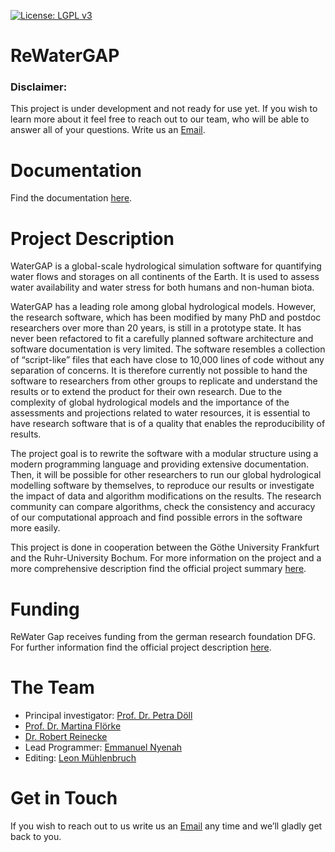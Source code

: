 [![License: LGPL v3](https://img.shields.io/badge/License-LGPL_v3-blue.svg)](https://www.gnu.org/licenses/lgpl-3.0)

# ReWaterGAP

### Disclaimer: 
This project is under development and not ready for use yet. If you wish to learn more about it feel free to reach out to our team, who will be able to answer all of your questions. Write us an [Email](mailto:Nyenah@em.uni-frankfurt.de).

# Documentation
Find the documentation [here](https://hydrologyfrankfurt.github.io/ReWaterGAP/).

# Project Description
WaterGAP is a global-scale hydrological simulation software for quantifying water flows and storages on all continents of the Earth. It is used to assess water availability and water stress for both humans and non-human biota.

WaterGAP has a leading role among global hydrological models. However, the research software, which has been modified by many PhD and postdoc researchers over more than 20 years, is still in a prototype state. It has never been refactored to fit a carefully planned software architecture and software documentation is very limited. The software resembles a collection of “script-like” files that each have close to 10,000 lines of code without any separation of concerns. It is therefore currently not possible to hand the software to researchers from other groups to replicate and understand the results or to extend the product for their own research. Due to the complexity of global hydrological models and the importance of the assessments and projections related to water resources, it is essential to have research software that is of a quality that enables the reproducibility of results.

The project goal is to rewrite the software with a modular structure using a modern programming language and providing extensive documentation.
Then, it will be possible for other researchers to run our global hydrological modelling software by themselves, to reproduce our results or investigate the impact of data and algorithm modifications on the results. The research community can compare algorithms, check the consistency and accuracy of our computational approach and find possible errors in the software more easily.

This project is done in cooperation between the Göthe University Frankfurt and the Ruhr-University Bochum.
For more information on the project and a more comprehensive description find the official project summary [here](https://www.uni-frankfurt.de/109439580/Towards_a_sustainable_utilization_of_the_global_hydrological_modelling_software_WaterGAP).

# Funding
ReWater Gap receives funding from the german research foundation DFG. For further information find the official project description
[here](https://gepris.dfg.de/gepris/projekt/443183317?language=en).

# The Team
- Principal investigator: [Prof. Dr. Petra Döll](https://www.uni-frankfurt.de/45217719/Univ__Prof__Dr__rer__nat__habil__Petra_D%C3%B6ll)
- [Prof. Dr. Martina Flörke](https://www.hydrology.ruhr-uni-bochum.de/hydro/lehrstuhl/mitarbeiter/floerke.html.de)
- [Dr. Robert Reinecke](https://github.com/rreinecke)
- Lead Programmer: [Emmanuel Nyenah](https://github.com/nyenah)
- Editing: [Leon Mühlenbruch](https://github.com/Leon-Muehlenbruch)

# Get in Touch
If you wish to reach out to us write us an [Email](mailto:Nyenah@em.uni-frankfurt.de) any time and we’ll gladly get back to you.
